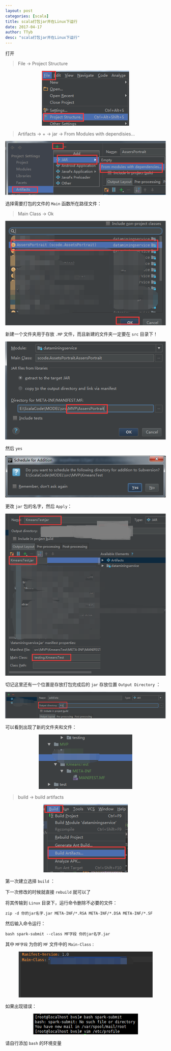```yaml
---
layout: post
categories: [scala]
title: scala打包jar并在Linux下运行
date: 2017-04-17
author: TTyb
desc: "scala打包jar并在Linux下运行"
---
```


打开

>File -> Project Structure

<p style="text-align:center"><img src="/static/postimage/scala/jar/996148-20170417175414852-819020746.png"/></p>

>Artifacts -> + -> jar -> From Modules with dependisies...

<p style="text-align:center"><img src="/static/postimage/scala/jar/996148-20170417175522759-699187820.png"/></p>

选择需要打包的文件的 `Main` 函数所在路径文件：

>Main Class -> Ok

<p style="text-align:center"><img src="/static/postimage/scala/jar/996148-20170417175927243-212182658.png"/></p>

新建一个文件夹用于存放 `.MP` 文件，而且新建的文件夹一定要在 `src` 目录下！

<p style="text-align:center"><img src="/static/postimage/scala/jar/996148-20170417180424696-878136188.png"/></p>

然后 `yes`

<p style="text-align:center"><img src="/static/postimage/scala/jar/996148-20170417184939196-1883591098.png"/></p>

更改 `jar` 包的名字，然后 `Apply`：

<p style="text-align:center"><img src="/static/postimage/scala/jar/996148-20170427143303006-312290811.png"/></p>

切记这里还有一个位置是存放打包完成后的 `jar` 存放位置 `Output Directory` ：

<p style="text-align:center"><img src="/static/postimage/scala/jar/996148-20170417190747399-1810695351.png"/></p>

可以看到出现了新的文件夹和文件：

<p style="text-align:center"><img src="/static/postimage/scala/jar/996148-20170417185213946-558849415.png"/></p>

> build -> build artifacts

<p style="text-align:center"><img src="/static/postimage/scala/jar/996148-20170417185344774-194276525.png"/></p>

第一次建立选择 `build` ：



下一次修改的时候就直接 `rebuild` 就可以了

将其传输到 `Linux` 目录下，运行命令删除不必要的文件：

```
zip -d 你的jar名字.jar META-INF/*.RSA META-INF/*.DSA META-INF/*.SF
```

然后输入命令运行：

```
bash spark-submit --class MF字段 你的jar名字.jar
```

其中 `MF字段` 为你的 `MF` 文件中的 `Main-Class` :

<p style="text-align:center"><img src="/static/postimage/scala/jar/996148-20170417190458790-523139930.png"/></p>

如果出现错误：

<p style="text-align:center"><img src="/static/postimage/scala/jar/996148-20170418105700227-405385447.png"/></p>

请自行添加 `bash` 的环境变量